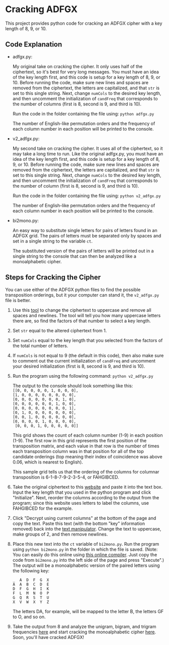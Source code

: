 # Cracking ADFGX
This project provides python code for cracking an ADFGX cipher with a key length of 8, 9, or 10.

## Code Explanation
* adfgx.py:
    
    My original take on cracking the cipher. It only uses half of the ciphertext, so it's best for very long messages. You must have an idea of the key length first, and this code is setup for a key length of 8, 9, or 10. Before running the code, make sure new lines and spaces are removed from the ciphertext, the letters are capitalized, and that `str` is set to this single string. Next, change `numCols` to the desired key length, and then uncomment the initialization of `candFreq` that corresponds to the number of columns (first is 8, second is 9, and third is 10).
    
    Run the code in the folder containing the file using: `python adfgx.py`
    
    The number of English-like permutation orders and the frequency of each column number in each position will be printed to the console.
* v2_adfgx.py:

    My second take on cracking the cipher. It uses all of the ciphertext, so it may take a long time to run. Like the original adfgx.py, you must have an idea of the key length first, and this code is setup for a key length of 8, 9, or 10. Before running the code, make sure new lines and spaces are removed from the ciphertext, the letters are capitalized, and that `str` is set to this single string. Next, change `numCols` to the desired key length, and then uncomment the initialization of `candFreq` that corresponds to the number of column (first is 8, second is 9, and third is 10).
    
    Run the code in the folder containing the file using: `python v2_adfgx.py`
    
    The number of English-like permutation orders and the frequency of each column number in each position will be printed to the console.
* bi2mono.py:

    An easy way to substitute single letters for pairs of letters found in an ADFGX grid. The pairs of letters must be separated only by spaces and set in a single string to the variable `ct`.
    
    The substituted version of the pairs of letters will be printed out in a single string to the console that can then be analyzed like a monoalphabetic cipher.

## Steps for Cracking the Cipher
You can use either of the ADFGX python files to find the possible transposition orderings, but it your computer can stand it, the `v2_adfgx.py` file is better.

1. Use this [tool](http://rumkin.com/tools/cipher/manipulate.php) to change the ciphertext to uppercase and remove all spaces and newlines. The tool will tell you how many uppercase letters there are, so find the factors of that number to select a key length.

2. Set `str` equal to the altered ciphertext from 1.

3. Set `numCols` equal to the key length that you selected from the factors of the total number of letters.

4. If `numCols` is not equal to 9 (the default in this code), then also make sure to comment out the current initialization of `candFreq` and uncomment your desired initialization (first is 8, second is 9, and third is 10).

5. Run the program using the following command: `python v2_adfgx.py`

    The output to the console should look something like this:  
    `[[0, 0, 0, 0, 0, 1, 0, 0, 0], `   
    ` [1, 0, 0, 0, 0, 0, 0, 0, 0], `  
    ` [0, 0, 0, 0, 0, 0, 0, 1, 0], `   
    ` [0, 0, 0, 0, 0, 0, 1, 0, 0], `  
    ` [0, 0, 0, 0, 0, 0, 0, 0, 1], `   
    ` [0, 1, 0, 0, 0, 0, 0, 0, 0], `  
    ` [0, 0, 1, 0, 0, 0, 0, 0, 0], `  
    ` [0, 0, 0, 0, 1, 0, 0, 0, 0], `  
    ` [0, 0, 0, 1, 0, 0, 0, 0, 0]]`
    
    This grid shows the count of each column number (1-9) in each position (1-9). The first row in this grid represents the first position of the transposition matrix, and each value in that row is the number of times each transposition column was in that position for all of the top candidate orderings (top meaning their index of coincidence was above 0.06, which is nearest to English). 
    
    This sample grid tells us that the ordering of the columns for columnar transposition is 6-1-8-7-9-2-3-5-4, or FAHGIBCED.
    
6. Take the original ciphertext to this [website](http://web.archive.org/web/20131031100144/http://home.comcast.net/~acabion/mysz4.html) and paste it into the text box. Input the key length that you used in the python program and click "Initialize". Next, reorder the columns according to the output from the program; since this website uses letters to label the columns, use FAHGIBCED for the example.

7. Click "Decrypt using current columns" at the bottom of the page and copy the text. Paste this text (with the bottom "key" information removed) back into the [text manipulator](http://rumkin.com/tools/cipher/manipulate.php). Change the text to uppercase, make groups of 2, and then remove newlines.

8. Place this new text into the `ct` variable of `bi2mono.py`. Run the program using `python bi2mono.py` in the folder in which the file is saved. (Note: You can easily do this online using [this online compiler](https://www.tutorialspoint.com/execute_python_online.php). Just copy the code from `bi2mono.py` into the left side of the page and press "Execute".) The output will be a monoalphabetic version of the paired letters using the following key:

    `_  A  D  F  G  X `  
    `A  A  B  C  D  E `  
    `D  F  G  H  I  K `  
    `F  L  M  N  O  P `  
    `G  Q  R  S  T  U `  
    `X  V  W  X  Y  Z `  
    
    The letters DA, for example, will be mapped to the letter B, the letters GF to O, and so on. 
    
9. Take the output from 8 and analyze the unigram, bigram, and trigram frequencies [here](http://practicalcryptography.com/cryptanalysis/text-characterisation/monogram-bigram-and-trigram-frequency-counts/) and start cracking the monoalphabetic cipher [here](http://www.mcld.co.uk/decipher/). Soon, you'll have cracked ADFGX!

